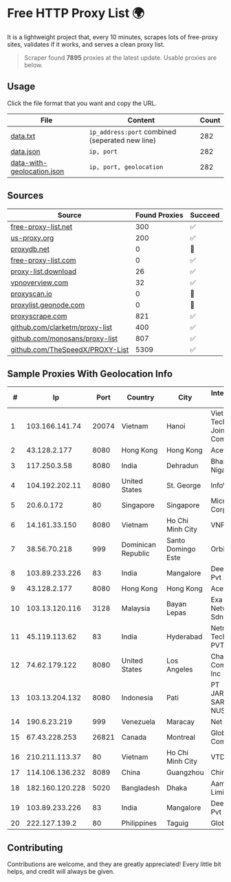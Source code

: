 
# Free HTTP Proxy List 🌍

It is a lightweight project that, every 10 minutes, scrapes lots of free-proxy sites, validates if it works, and serves a clean proxy list.


> Scraper found **7895** proxies at the latest update. Usable proxies are below.

## Usage

Click the file format that you want and copy the URL.


|File|Content|Count|
|----|-------|-----|
|[data.txt](https://raw.githubusercontent.com/themiralay/Proxy-List-World/master/data.txt)|`ip_address:port` combined (seperated new line)|282|
|[data.json](https://raw.githubusercontent.com/themiralay/Proxy-List-World/master/data.json)|`ip, port`|282|
|[data-with-geolocation.json](https://raw.githubusercontent.com/themiralay/Proxy-List-World/master/data-with-geolocation.json)|`ip, port, geolocation`|282|

## Sources

|Source|Found Proxies|Succeed|
|------|-------------|-------|
|[free-proxy-list.net](https://free-proxy-list.net)|300|✅|
|[us-proxy.org](https://www.us-proxy.org)|200|✅|
|[proxydb.net](http://proxydb.net)|0|🚫|
|[free-proxy-list.com](https://free-proxy-list.com/?page=&port=&type%5B%5D=http&type%5B%5D=https&up_time=0&search=Search)|0|✅|
|[proxy-list.download](https://www.proxy-list.download/HTTP)|26|✅|
|[vpnoverview.com](https://vpnoverview.com/privacy/anonymous-browsing/free-proxy-servers)|32|✅|
|[proxyscan.io](https://www.proxyscan.io)|0|🚫|
|[proxylist.geonode.com](https://proxylist.geonode.com/api/proxy-list?limit=300&page=1&sort_by=lastChecked&sort_type=desc&protocols=http,https)|0|🚫|
|[proxyscrape.com](https://api.proxyscrape.com/v2/?request=displayproxies&protocol=http&timeout=10000&country=all&ssl=all&anonymity=all)|821|✅|
|[github.com/clarketm/proxy-list](https://raw.githubusercontent.com/clarketm/proxy-list/master/proxy-list-raw.txt)|400|✅|
|[github.com/monosans/proxy-list](https://raw.githubusercontent.com/monosans/proxy-list/main/proxies/http.txt)|807|✅|
|[github.com/TheSpeedX/PROXY-List](https://raw.githubusercontent.com/TheSpeedX/PROXY-List/master/http.txt)|5309|✅|


## Sample Proxies With Geolocation Info

|#|Ip|Port|Country|City|Internet Service Provider|
|-|--|----|-------|----|-------------------------|
|1|103.166.141.74|20074|Vietnam|Hanoi|Viet NAM Cloud Technology Joint Stock Company|
|2|43.128.2.177|8080|Hong Kong|Hong Kong|Aceville Pte.ltd|
|3|117.250.3.58|8080|India|Dehradun|Bharat Sanchar Nigam Ltd|
|4|104.192.202.11|8080|United States|St. George|InfoWest|
|5|20.6.0.172|80|Singapore|Singapore|Microsoft Corporation|
|6|14.161.33.150|8080|Vietnam|Ho Chi Minh City|VNPT|
|7|38.56.70.218|999|Dominican Republic|Santo Domingo Este|Orbitek SRL|
|8|103.89.233.226|83|India|Mangalore|Deenet Services Pvt Ltd|
|9|43.128.2.177|8080|Hong Kong|Hong Kong|Aceville Pte.ltd|
|10|103.13.120.116|3128|Malaysia|Bayan Lepas|Exa Bytes Network Sdn.Bhd.|
|11|45.119.113.62|83|India|Hyderabad|Netrun Technologies PVT LTD|
|12|74.62.179.122|8080|United States|Los Angeles|Charter Communications Inc|
|13|103.13.204.132|8080|Indonesia|Pati|PT JARINGANKU SARANA NUSANTARA|
|14|190.6.23.219|999|Venezuela|Maracay|Net Uno|
|15|67.43.228.253|26821|Canada|Montreal|GloboTech Communications|
|16|210.211.113.37|80|Vietnam|Ho Chi Minh City|VTDC|
|17|114.106.136.232|8089|China|Guangzhou|Chinanet|
|18|182.160.120.228|5020|Bangladesh|Dhaka|Aamra Networks Limited|
|19|103.89.233.226|83|India|Mangalore|Deenet Services Pvt Ltd|
|20|222.127.139.2|80|Philippines|Taguig|Globe Telecom|



## Contributing

Contributions are welcome, and they are greatly appreciated! Every
little bit helps, and credit will always be given.

